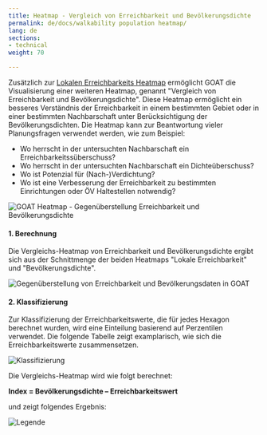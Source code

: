 ```yaml
---
title: Heatmap - Vergleich von Erreichbarkeit und Bevölkerungsdichte
permalink: de/docs/walkability population heatmap/
lang: de
sections:
- technical
weight: 70

---
```

Zusätzlich zur [Lokalen Erreichbarkeits Heatmap](../heatmap/ "Docs: Lokale Erreichbarkeits Heatmap") ermöglicht GOAT die Visualisierung einer weiteren Heatmap, genannt "Vergleich von Erreichbarkeit und Bevölkerungsdichte". Diese Heatmap ermöglicht ein besseres Verständnis der Erreichbarkeit in einem bestimmten Gebiet oder in einer bestimmten Nachbarschaft unter Berücksichtigung der Bevölkerungsdichten. Die Heatmap kann zur Beantwortung vieler Planungsfragen verwendet werden, wie zum Beispiel:

* Wo herrscht in der untersuchten Nachbarschaft ein Erreichbarkeitssüberschuss?
* Wo herrscht in der untersuchten Nachbarschaft ein Dichteüberschuss?
* Wo ist Potenzial für (Nach-)Verdichtung?
* Wo ist eine Verbesserung der Erreichbarkeit zu bestimmten Einrichtungen oder ÖV Haltestellen notwendig?

![GOAT Heatmap - Gegenüberstellung Erreichbarkeit und Bevölkerungsdichte](/images/docs/walkability_population_heatmap/heatmap-deutsch.webp "GOAT Heatmap - Gegenüberstellung Erreichbarkeit und Bevölkerungsdichte")

#### 1. Berechnung

Die Vergleichs-Heatmap von Erreichbarkeit und Bevölkerungsdichte ergibt sich aus der Schnittmenge der beiden Heatmaps "Lokale Erreichbarkeit" und "Bevölkerungsdichte".

![Gegenüberstellung von Erreichbarkeit und Bevölkerungsdaten in GOAT](/images/docs/walkability_population_heatmap/combination-DE.webp "Gegenüberstellung von Erreichbarkeit und Bevölkerungsdaten in GOAT")

#### 2. Klassifizierung

Zur Klassifizierung der Erreichbarkeitswerte, die für jedes Hexagon berechnet wurden, wird eine Einteilung basierend auf Perzentilen verwendet. Die folgende Tabelle zeigt examplarisch, wie sich die Erreichbarkeitswerte zusammensetzen.

![Klassifizierung](/images/docs/walkability_population_heatmap/classification-DE.webp)            

Die Vergleichs-Heatmap wird wie folgt berechnet:

<b> Index = Bevölkerungsdichte – Erreichbarkeitswert </b>

und zeigt folgendes Ergebnis:

![Legende](/images/docs/walkability_population_heatmap/legende-DE.webp)